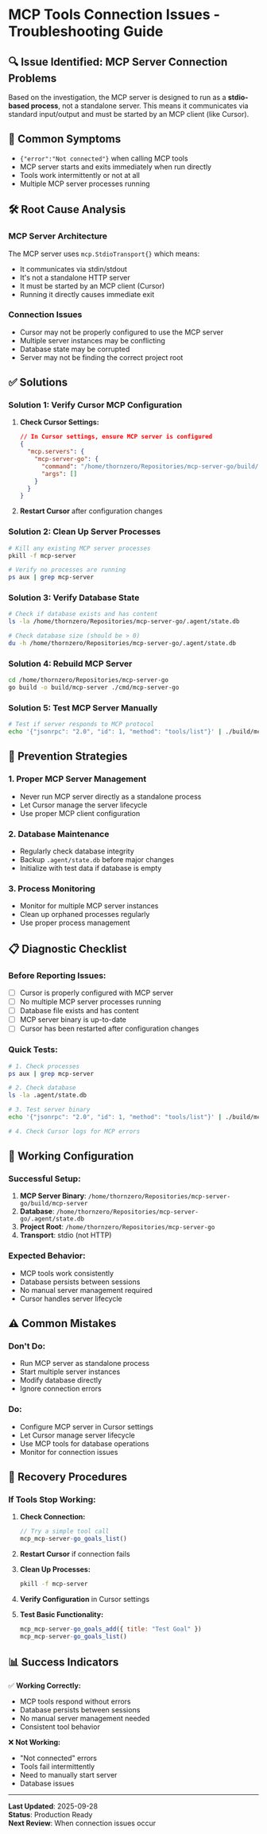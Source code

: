 # MCP Tools Connection Issues - Troubleshooting Guide

## 🔍 **Issue Identified: MCP Server Connection Problems**

Based on the investigation, the MCP server is designed to run as a **stdio-based process**, not a standalone server. This means it communicates via standard input/output and must be started by an MCP client (like Cursor).

## 🚨 **Common Symptoms**

- `{"error":"Not connected"}` when calling MCP tools
- MCP server starts and exits immediately when run directly
- Tools work intermittently or not at all
- Multiple MCP server processes running

## 🛠️ **Root Cause Analysis**

### **MCP Server Architecture**
The MCP server uses `mcp.StdioTransport{}` which means:
- It communicates via stdin/stdout
- It's not a standalone HTTP server
- It must be started by an MCP client (Cursor)
- Running it directly causes immediate exit

### **Connection Issues**
- Cursor may not be properly configured to use the MCP server
- Multiple server instances may be conflicting
- Database state may be corrupted
- Server may not be finding the correct project root

## ✅ **Solutions**

### **Solution 1: Verify Cursor MCP Configuration**

1. **Check Cursor Settings:**
   ```json
   // In Cursor settings, ensure MCP server is configured
   {
     "mcp.servers": {
       "mcp-server-go": {
         "command": "/home/thornzero/Repositories/mcp-server-go/build/mcp-server",
         "args": []
       }
     }
   }
   ```

2. **Restart Cursor** after configuration changes

### **Solution 2: Clean Up Server Processes**

```bash
# Kill any existing MCP server processes
pkill -f mcp-server

# Verify no processes are running
ps aux | grep mcp-server
```

### **Solution 3: Verify Database State**

```bash
# Check if database exists and has content
ls -la /home/thornzero/Repositories/mcp-server-go/.agent/state.db

# Check database size (should be > 0)
du -h /home/thornzero/Repositories/mcp-server-go/.agent/state.db
```

### **Solution 4: Rebuild MCP Server**

```bash
cd /home/thornzero/Repositories/mcp-server-go
go build -o build/mcp-server ./cmd/mcp-server-go
```

### **Solution 5: Test MCP Server Manually**

```bash
# Test if server responds to MCP protocol
echo '{"jsonrpc": "2.0", "id": 1, "method": "tools/list"}' | ./build/mcp-server
```

## 🔧 **Prevention Strategies**

### **1. Proper MCP Server Management**
- Never run MCP server directly as a standalone process
- Let Cursor manage the server lifecycle
- Use proper MCP client configuration

### **2. Database Maintenance**
- Regularly check database integrity
- Backup `.agent/state.db` before major changes
- Initialize with test data if database is empty

### **3. Process Monitoring**
- Monitor for multiple MCP server instances
- Clean up orphaned processes regularly
- Use proper process management

## 📋 **Diagnostic Checklist**

### **Before Reporting Issues:**

- [ ] Cursor is properly configured with MCP server
- [ ] No multiple MCP server processes running
- [ ] Database file exists and has content
- [ ] MCP server binary is up-to-date
- [ ] Cursor has been restarted after configuration changes

### **Quick Tests:**

```bash
# 1. Check processes
ps aux | grep mcp-server

# 2. Check database
ls -la .agent/state.db

# 3. Test server binary
echo '{"jsonrpc": "2.0", "id": 1, "method": "tools/list"}' | ./build/mcp-server

# 4. Check Cursor logs for MCP errors
```

## 🚀 **Working Configuration**

### **Successful Setup:**
1. **MCP Server Binary**: `/home/thornzero/Repositories/mcp-server-go/build/mcp-server`
2. **Database**: `/home/thornzero/Repositories/mcp-server-go/.agent/state.db`
3. **Project Root**: `/home/thornzero/Repositories/mcp-server-go`
4. **Transport**: stdio (not HTTP)

### **Expected Behavior:**
- MCP tools work consistently
- Database persists between sessions
- No manual server management required
- Cursor handles server lifecycle

## ⚠️ **Common Mistakes**

### **Don't Do:**
- Run MCP server as standalone process
- Start multiple server instances
- Modify database directly
- Ignore connection errors

### **Do:**
- Configure MCP server in Cursor settings
- Let Cursor manage server lifecycle
- Use MCP tools for database operations
- Monitor for connection issues

## 🔄 **Recovery Procedures**

### **If Tools Stop Working:**

1. **Check Connection:**
   ```javascript
   // Try a simple tool call
   mcp_mcp-server-go_goals_list()
   ```

2. **Restart Cursor** if connection fails

3. **Clean Up Processes:**
   ```bash
   pkill -f mcp-server
   ```

4. **Verify Configuration** in Cursor settings

5. **Test Basic Functionality:**
   ```javascript
   mcp_mcp-server-go_goals_add({ title: "Test Goal" })
   mcp_mcp-server-go_goals_list()
   ```

## 📊 **Success Indicators**

✅ **Working Correctly:**
- MCP tools respond without errors
- Database persists between sessions
- No manual server management needed
- Consistent tool behavior

❌ **Not Working:**
- "Not connected" errors
- Tools fail intermittently
- Need to manually start server
- Database issues

---

**Last Updated**: 2025-09-28  
**Status**: Production Ready  
**Next Review**: When connection issues occur
